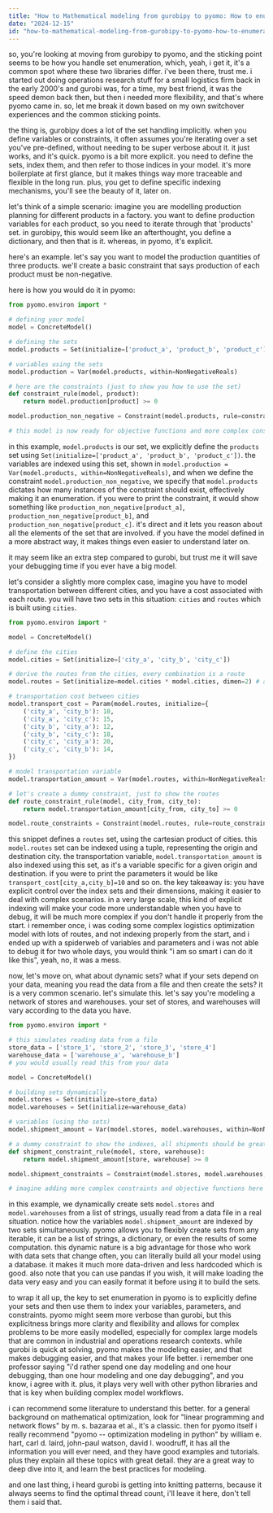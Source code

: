 ```yaml
---
title: "How to Mathematical modeling from gurobipy to pyomo: How to enumerate over a set in pyomo?"
date: "2024-12-15"
id: "how-to-mathematical-modeling-from-gurobipy-to-pyomo-how-to-enumerate-over-a-set-in-pyomo"
---
```


so, you're looking at moving from gurobipy to pyomo, and the sticking point seems to be how you handle set enumeration, which, yeah, i get it, it's a common spot where these two libraries differ. i've been there, trust me. i started out doing operations research stuff for a small logistics firm back in the early 2000's and gurobi was, for a time, my best friend, it was the speed demon back then, but then i needed more flexibility, and that's where pyomo came in. so, let me break it down based on my own switchover experiences and the common sticking points.

the thing is, gurobipy does a lot of the set handling implicitly. when you define variables or constraints, it often assumes you're iterating over a set you've pre-defined, without needing to be super verbose about it. it just works, and it's quick. pyomo is a bit more explicit. you need to define the sets, index them, and then refer to those indices in your model. it's more boilerplate at first glance, but it makes things way more traceable and flexible in the long run. plus, you get to define specific indexing mechanisms, you'll see the beauty of it, later on.

let's think of a simple scenario: imagine you are modelling production planning for different products in a factory. you want to define production variables for each product, so you need to iterate through that 'products' set. in gurobipy, this would seem like an afterthought, you define a dictionary, and then that is it. whereas, in pyomo, it's explicit.

here's an example. let's say you want to model the production quantities of three products. we'll create a basic constraint that says production of each product must be non-negative.

here is how you would do it in pyomo:

```python
from pyomo.environ import *

# defining your model
model = ConcreteModel()

# defining the sets
model.products = Set(initialize=['product_a', 'product_b', 'product_c'])

# variables using the sets
model.production = Var(model.products, within=NonNegativeReals)

# here are the constraints (just to show you how to use the set)
def constraint_rule(model, product):
    return model.production[product] >= 0

model.production_non_negative = Constraint(model.products, rule=constraint_rule)

# this model is now ready for objective functions and more complex constraints
```

in this example, `model.products` is our set, we explicitly define the `products` set using `Set(initialize=['product_a', 'product_b', 'product_c'])`. the variables are indexed using this set, shown in `model.production = Var(model.products, within=NonNegativeReals)`, and when we define the constraint `model.production_non_negative`, we specify that `model.products` dictates how many instances of the constraint should exist, effectively making it an enumeration. if you were to print the constraint, it would show something like `production_non_negative[product_a]`, `production_non_negative[product_b]`, and `production_non_negative[product_c]`. it's direct and it lets you reason about all the elements of the set that are involved. if you have the model defined in a more abstract way, it makes things even easier to understand later on.

it may seem like an extra step compared to gurobi, but trust me it will save your debugging time if you ever have a big model.

let's consider a slightly more complex case, imagine you have to model transportation between different cities, and you have a cost associated with each route. you will have two sets in this situation: `cities` and `routes` which is built using `cities`.

```python
from pyomo.environ import *

model = ConcreteModel()

# define the cities
model.cities = Set(initialize=['city_a', 'city_b', 'city_c'])

# derive the routes from the cities, every combination is a route
model.routes = Set(initialize=model.cities * model.cities, dimen=2) # all combinations of routes

# transportation cost between cities
model.transport_cost = Param(model.routes, initialize={
    ('city_a', 'city_b'): 10,
    ('city_a', 'city_c'): 15,
    ('city_b', 'city_a'): 12,
    ('city_b', 'city_c'): 18,
    ('city_c', 'city_a'): 20,
    ('city_c', 'city_b'): 14,
})

# model transportation variable
model.transportation_amount = Var(model.routes, within=NonNegativeReals)

# let's create a dummy constraint, just to show the routes
def route_constraint_rule(model, city_from, city_to):
    return model.transportation_amount[city_from, city_to] >= 0

model.route_constraints = Constraint(model.routes, rule=route_constraint_rule)
```

this snippet defines a `routes` set, using the cartesian product of cities. this `model.routes` set can be indexed using a tuple, representing the origin and destination city. the transportation variable, `model.transportation_amount` is also indexed using this set, as it's a variable specific for a given origin and destination. if you were to print the parameters it would be like `transport_cost[city_a,city_b]=10` and so on. the key takeaway is: you have explicit control over the index sets and their dimensions, making it easier to deal with complex scenarios. in a very large scale, this kind of explicit indexing will make your code more understandable when you have to debug, it will be much more complex if you don't handle it properly from the start. i remember once, i was coding some complex logistics optimization model with lots of routes, and not indexing properly from the start, and i ended up with a spiderweb of variables and parameters and i was not able to debug it for two whole days, you would think "i am so smart i can do it like this", yeah, no, it was a mess.

now, let's move on, what about dynamic sets? what if your sets depend on your data, meaning you read the data from a file and then create the sets? it is a very common scenario. let's simulate this. let's say you're modeling a network of stores and warehouses. your set of stores, and warehouses will vary according to the data you have.

```python
from pyomo.environ import *

# this simulates reading data from a file
store_data = ['store_1', 'store_2', 'store_3', 'store_4']
warehouse_data = ['warehouse_a', 'warehouse_b']
# you would usually read this from your data

model = ConcreteModel()

# building sets dynamically
model.stores = Set(initialize=store_data)
model.warehouses = Set(initialize=warehouse_data)

# variables (using the sets)
model.shipment_amount = Var(model.stores, model.warehouses, within=NonNegativeReals)

# a dummy constraint to show the indexes, all shipments should be greater or equal to 0
def shipment_constraint_rule(model, store, warehouse):
    return model.shipment_amount[store, warehouse] >= 0

model.shipment_constraints = Constraint(model.stores, model.warehouses, rule=shipment_constraint_rule)

# imagine adding more complex constraints and objective functions here
```

in this example, we dynamically create sets `model.stores` and `model.warehouses` from a list of strings, usually read from a data file in a real situation. notice how the variables `model.shipment_amount` are indexed by two sets simultaneously. pyomo allows you to flexibly create sets from any iterable, it can be a list of strings, a dictionary, or even the results of some computation. this dynamic nature is a big advantage for those who work with data sets that change often, you can literally build all your model using a database. it makes it much more data-driven and less hardcoded which is good. also note that you can use pandas if you wish, it will make loading the data very easy and you can easily format it before using it to build the sets.

to wrap it all up, the key to set enumeration in pyomo is to explicitly define your sets and then use them to index your variables, parameters, and constraints. pyomo might seem more verbose than gurobi, but this explicitness brings more clarity and flexibility and allows for complex problems to be more easily modelled, especially for complex large models that are common in industrial and operations research contexts. while gurobi is quick at solving, pyomo makes the modeling easier, and that makes debugging easier, and that makes your life better. i remember one professor saying "i'd rather spend one day modeling and one hour debugging, than one hour modeling and one day debugging", and you know, i agree with it. plus, it plays very well with other python libraries and that is key when building complex model workflows.

i can recommend some literature to understand this better. for a general background on mathematical optimization, look for "linear programming and network flows" by m. s. bazaraa et al., it's a classic. then for pyomo itself i really recommend "pyomo -- optimization modeling in python" by william e. hart, carl d. laird, john-paul watson, david l. woodruff, it has all the information you will ever need, and they have good examples and tutorials. plus they explain all these topics with great detail. they are a great way to deep dive into it, and learn the best practices for modeling.

and one last thing, i heard gurobi is getting into knitting patterns, because it always seems to find the optimal thread count, i'll leave it here, don't tell them i said that.
